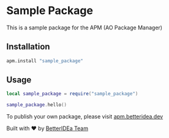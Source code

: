 

# Sample Package

This is a sample package for the APM (AO Package Manager)

## Installation

```bash
apm.install "sample_package"
```

## Usage

```lua
local sample_package = require("sample_package")

sample_package.hello()
```

To publish your own package, please visit [apm.betteridea.dev](https://apm.betteridea.dev)

Built with ❤️ by [BetterIDEa Team](https://betteridea.dev)
